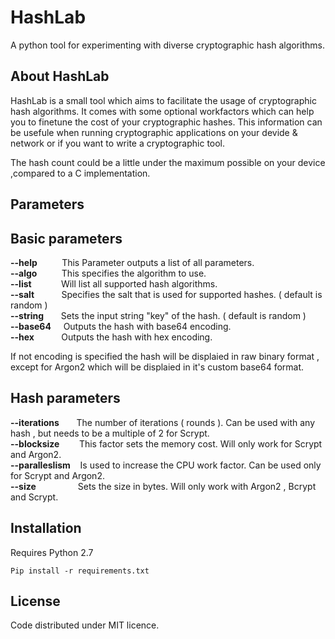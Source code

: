 # HashLab
A python tool for experimenting with diverse cryptographic hash algorithms.

About HashLab
-------------

HashLab is a small tool which aims to facilitate the usage of cryptographic hash algorithms.
It comes with some optional workfactors which can help you to finetune the cost of your cryptographic hashes.
This information can be usefule when running cryptographic applications on your devide & network or if you want to write a
cryptographic tool.

The hash count could be a little under the maximum possible on your device ,compared to a C implementation.

Parameters
------------

Basic parameters
----------------

 **--help**  &nbsp;&nbsp;&nbsp;&nbsp;&nbsp;&nbsp;&nbsp;&nbsp;  This Parameter outputs a list of all parameters.   
 **--algo**  &nbsp;&nbsp;&nbsp;&nbsp;&nbsp;&nbsp;&nbsp;&nbsp; This specifies the algorithm to use.  
 **--list**  &nbsp;&nbsp;&nbsp;&nbsp;&nbsp;&nbsp;&nbsp;&nbsp;&nbsp;&nbsp; Will list all supported hash algorithms.  
 **--salt** &nbsp;&nbsp;&nbsp;&nbsp;&nbsp;&nbsp;&nbsp;&nbsp;&nbsp; Specifies the salt that is used for supported hashes. ( default is random )    
 **--string** &nbsp;&nbsp;&nbsp;&nbsp;&nbsp; Sets the input string "key" of the hash. ( default is random )     
 **--base64** &nbsp;&nbsp;&nbsp; Outputs the hash with base64 encoding.  
 **--hex**    &nbsp;&nbsp;&nbsp;&nbsp;&nbsp;&nbsp;&nbsp;&nbsp;&nbsp; Outputs the hash with hex encoding.  

If not encoding is specified the hash will be displaied in raw binary format , except for Argon2 which will be displaied in it's custom base64 format.

Hash parameters
---------------

**--iterations** &nbsp;&nbsp;&nbsp;&nbsp;&nbsp; The number of iterations ( rounds ). Can be used with any hash , but needs to be a multiple of 2 for Scrypt.  
**--blocksize**   &nbsp;&nbsp;&nbsp;&nbsp;&nbsp;&nbsp;  This factor sets the memory cost. Will only work for Scrypt and Argon2.  
**--paralleslism** &nbsp;&nbsp; Is used to increase the CPU work factor. Can be used only for Scrypt and Argon2.  
**--size** &nbsp;&nbsp;&nbsp;&nbsp;&nbsp;&nbsp;&nbsp;&nbsp;&nbsp;&nbsp;&nbsp;&nbsp;&nbsp;&nbsp;&nbsp; Sets the size in bytes. Will only work with Argon2 , Bcrypt and Scrypt.            

Installation
------------

Requires Python 2.7

`Pip install -r requirements.txt`


License
--------
Code distributed under MIT licence.
